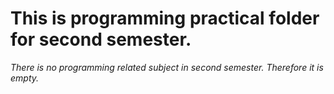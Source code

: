 # This is programming practical folder for second semester.
*There is no programming related subject in second semester. Therefore it is empty.*